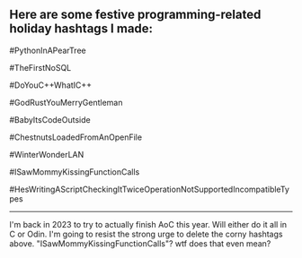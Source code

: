 ## Here are some festive programming-related holiday hashtags I made:
 #PythonInAPearTree
 
 #TheFirstNoSQL
 
 #DoYouC++WhatIC++
 
 #GodRustYouMerryGentleman
 
 #BabyItsCodeOutside
 
 #ChestnutsLoadedFromAnOpenFile
 
 #WinterWonderLAN
 
 #ISawMommyKissingFunctionCalls
 
 #HesWritingAScriptCheckingItTwiceOperationNotSupportedIncompatibleTypes

-------------------------------------------------------

I'm back in 2023 to try to actually finish AoC this year. Will either do it all in C or Odin. I'm going to resist the strong urge to delete the corny hashtags above. "ISawMommyKissingFunctionCalls"? wtf does that even mean?
